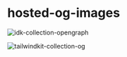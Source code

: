 # hosted-og-images

![idk-collection-opengraph](https://github.com/movevirtual/hosted-og-images/assets/136367781/9a7a8af7-38bc-4ff0-9e3a-6810b9ae8c02)

![tailwindkit-collection-og](https://github.com/movevirtual/hosted-og-images/assets/136367781/fe45a59e-1b49-4fdd-b469-e81b15f973e2)
